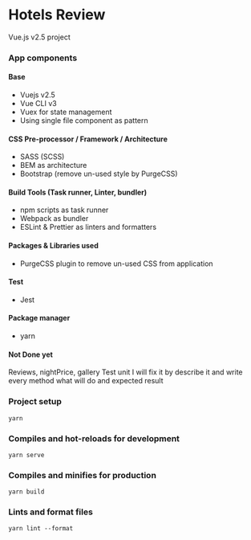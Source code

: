 # Hotels Review
Vue.js v2.5 project

### App components
#### Base
- Vuejs v2.5
- Vue CLI v3
- Vuex for state management
- Using single file component as pattern

#### CSS Pre-processor / Framework / Architecture 
- SASS (SCSS)
- BEM as architecture
- Bootstrap (remove un-used style by PurgeCSS)

#### Build Tools (Task runner, Linter, bundler)
- npm scripts as task runner
- Webpack as bundler
- ESLint & Prettier as linters and formatters

#### Packages & Libraries used
- PurgeCSS plugin to remove un-used CSS from application

#### Test
- Jest

#### Package manager
- yarn

#### Not Done yet
Reviews, nightPrice, gallery Test unit
I will fix it by describe it and write every method what will do and expected result

### Project setup
```
yarn
```

### Compiles and hot-reloads for development
```
yarn serve
```

### Compiles and minifies for production
```
yarn build
```

### Lints and format files
```
yarn lint --format
```
